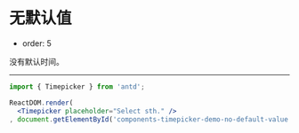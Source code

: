# 无默认值

-	order: 5

没有默认时间。

---

````jsx
import { Timepicker } from 'antd';

ReactDOM.render(
  <Timepicker placeholder="Select sth." />
, document.getElementById('components-timepicker-demo-no-default-value'));
````
